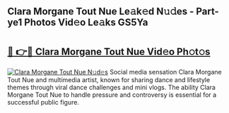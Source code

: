 ## Clara Morgane Tout Nue Le𝚊k𝚎d N𝚞𝚍es - Part-ye1 Photos Vid𝚎o Le𝚊ks GS5Ya

# <h2><a href="http://fb6k4t.evod.top/?m=Clara+Morgane+Tout+Nue">🔗 👉🔴 Clara Morgane Tout Nue Vid𝚎o Ph𝚘t𝚘s</a></h2>

[![Clara Morgane Tout Nue N𝚞d𝚎s](https://i.imgur.com/8V9OHl7.gif)](http://fb6k4t.evod.top/?m=Clara+Morgane+Tout+Nue)
Social media sensation Clara Morgane Tout Nue and multimedia artist, known for sharing dance and lifestyle themes through viral dance challenges and mini vlogs. The ability Clara Morgane Tout Nue to handle pressure and controversy is essential for a successful public figure. 
